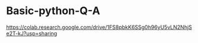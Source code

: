 # Basic-python-Q-A
https://colab.research.google.com/drive/1FS8pbkK6SSg0h96yU5vLN2NhjSe2T-kJ?usp=sharing
